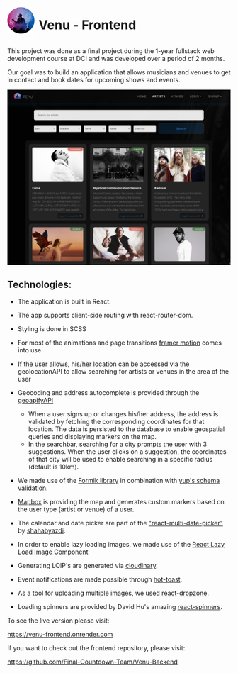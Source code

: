 <div style="display: flex; align-items: center">
<img src="./src/img/venu-logo.png" height=60>
<h1 style="padding-left: 10px">Venu - Frontend</h1>
</div>

This project was done as a final project during the 1-year fullstack web development course at DCI and was developed over a period of 2 months.

Our goal was to build an application that allows musicians and venues to get in contact and book dates for upcoming shows and events.

![preview-venu](./src/img/preview-venu.png)

## Technologies:

- The application is built in React.

- The app supports client-side routing with react-router-dom.

- Styling is done in SCSS

- For most of the animations and page transitions [framer motion](https://www.framer.com/motion/) comes into use.

- If the user allows, his/her location can be accessed via the geolocationAPI to allow searching for artists or venues in the area of the user

- Geocoding and address autocomplete is provided through the [geoapifyAPI](https://www.geoapify.com/)

  - When a user signs up or changes his/her address, the address is validated by fetching the corresponding coordinates for that location. The data is persisted to the database to enable geospatial queries and displaying markers on the map.
  - In the searchbar, searching for a city prompts the user with 3 suggestions. When the user clicks on a suggestion, the coordinates of that city will be used to enable searching in a specific radius (default is 10km).

- We made use of the [Formik library](https://formik.org/) in combination with [yup's schema validation](https://www.npmjs.com/package/yup).

- [Mapbox](https://www.mapbox.com/) is providing the map and generates custom markers based on the user type (artist or venue) of a user.

- The calendar and date picker are part of the ["react-multi-date-picker"](https://www.npmjs.com/package/react-multi-date-picker) by [shahabyazdi](https://github.com/shahabyazdi).

- In order to enable lazy loading images, we made use of the [React Lazy Load Image Component](https://www.npmjs.com/package/react-lazy-load-image-component)

- Generating LQIP's are generated via [cloudinary](https://cloudinary.com/).

- Event notifications are made possible through [hot-toast](https://react-hot-toast.com/).

- As a tool for uploading multiple images, we used [react-dropzone](https://react-dropzone.js.org/).

- Loading spinners are provided by David Hu's amazing [react-spinners](https://www.davidhu.io/react-spinners/).

To see the live version please visit:

https://venu-frontend.onrender.com

If you want to check out the frontend repository, please visit:

https://github.com/Final-Countdown-Team/Venu-Backend
